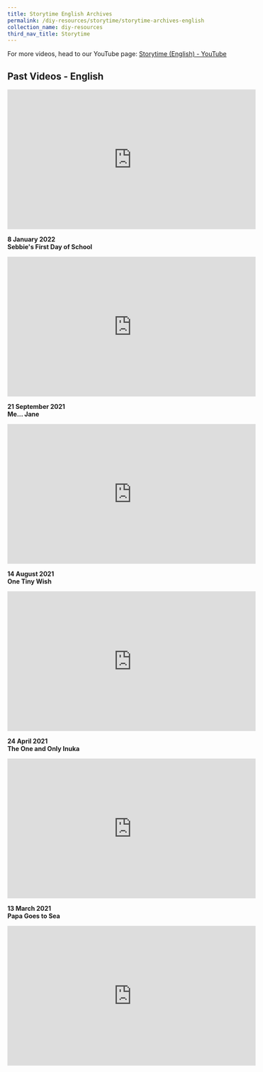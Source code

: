 ```yaml
---
title: Storytime English Archives
permalink: /diy-resources/storytime/storytime-archives-english
collection_name: diy-resources
third_nav_title: Storytime
---
```

For more videos, head to our YouTube page: [Storytime (English) - YouTube](https://www.youtube.com/playlist?list=PLJlLW0qKYHTOH5LSSJs6sT6Aydgy8cnt1)

## **Past Videos - English**



<iframe width="560" height="315" src="https://www.youtube.com/embed/q80W5LmLdAY" frameborder="0" allow="accelerometer; autoplay; clipboard-write; encrypted-media; gyroscope; picture-in-picture" allowfullscreen></iframe>

**8 January 2022**<br>
**Sebbie's First Day of School**
<iframe width="560" height="315" src="https://www.youtube.com/embed/KCsbkZqDzgU" title="YouTube video player" frameborder="0" allow="accelerometer; autoplay; clipboard-write; encrypted-media; gyroscope; picture-in-picture" allowfullscreen></iframe>

**21 September 2021**<br>
**Me... Jane**
<iframe width="560" height="315" src="https://www.youtube.com/embed/MurYvHIo9wg" title="YouTube video player" frameborder="0" allow="accelerometer; autoplay; clipboard-write; encrypted-media; gyroscope; picture-in-picture" allowfullscreen></iframe>

**14 August 2021**<br>
**One Tiny Wish**
<iframe width="560" height="315" src="https://www.youtube.com/embed/GfyLTx1R12w" title="YouTube video player" frameborder="0" allow="accelerometer; autoplay; clipboard-write; encrypted-media; gyroscope; picture-in-picture" allowfullscreen></iframe>

**24 April 2021**<br> 
**The One and Only Inuka**
<iframe width="560" height="315" src="https://www.youtube.com/embed/5kxQ43WYIpY" title="YouTube video player" frameborder="0" allow="accelerometer; autoplay; clipboard-write; encrypted-media; gyroscope; picture-in-picture" allowfullscreen></iframe>

**13 March 2021** <br>
**Papa Goes to Sea**
<iframe width="560" height="315" src="https://www.youtube.com/embed/MurYvHIo9wg" title="YouTube video player" frameborder="0" allow="accelerometer; autoplay; clipboard-write; encrypted-media; gyroscope; picture-in-picture" allowfullscreen></iframe>